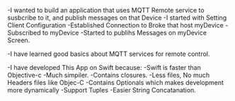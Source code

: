 
-I wanted to build an application that uses MQTT Remote service to susbcribe to it, and publish messages on that Device
-I started with Setting Client Configuration
-Established Connection to Broke that host myDevice
-Subscribed to myDevice
-Started to publihs Messages on myDevice Screen.

-I have learned good basics about MQTT services for remote control.

-I have developed This App on Swift because:
    -Swift is faster than Objective-c
    -Much simpiler.
    -Contains closures.
    -Less files, No much Headers files like Objec-C
    -Contains Optionals which makes development more dynamically
    -Support Tuples
    -Easier String Concatanation.
